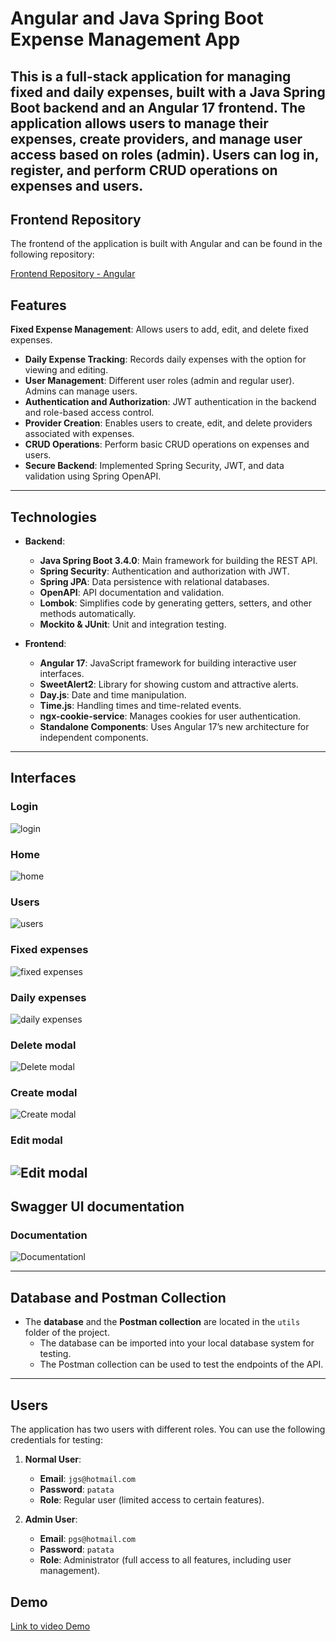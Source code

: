 # Angular and Java Spring Boot Expense Management App

This is a full-stack application for managing fixed and daily expenses, built with a Java Spring Boot backend and an Angular 17 frontend. The application allows users to manage their expenses, create providers, and manage user access based on roles (admin). Users can log in, register, and perform CRUD operations on expenses and users.
---

## Frontend Repository

The frontend of the application is built with Angular and can be found in the following repository:

[Frontend Repository - Angular](https://github.com/PagarciaSima/ControlGastos-Frontend)

## Features

 **Fixed Expense Management**: Allows users to add, edit, and delete fixed expenses.
- **Daily Expense Tracking**: Records daily expenses with the option for viewing and editing.
- **User Management**: Different user roles (admin and regular user). Admins can manage users.
- **Authentication and Authorization**: JWT authentication in the backend and role-based access control.
- **Provider Creation**: Enables users to create, edit, and delete providers associated with expenses.
- **CRUD Operations**: Perform basic CRUD operations on expenses and users.
- **Secure Backend**: Implemented Spring Security, JWT, and data validation using Spring OpenAPI.
---

## Technologies 

- **Backend**:
  - **Java Spring Boot 3.4.0**: Main framework for building the REST API.
  - **Spring Security**: Authentication and authorization with JWT.
  - **Spring JPA**: Data persistence with relational databases.
  - **OpenAPI**: API documentation and validation.
  - **Lombok**: Simplifies code by generating getters, setters, and other methods automatically.
  - **Mockito & JUnit**: Unit and integration testing.

- **Frontend**:
  - **Angular 17**: JavaScript framework for building interactive user interfaces.
  - **SweetAlert2**: Library for showing custom and attractive alerts.
  - **Day.js**: Date and time manipulation.
  - **Time.js**: Handling times and time-related events.
  - **ngx-cookie-service**: Manages cookies for user authentication.
  - **Standalone Components**: Uses Angular 17’s new architecture for independent components.

---

## Interfaces 

### Login
![login](img/login.png)

### Home
![home](img/home.png)

### Users
![users](img/users.png)

### Fixed expenses
![fixed expenses](img/fixedExpenses.png)

### Daily expenses
![daily expenses](img/dailyExpenses.png)

### Delete modal
![Delete modal](img/delete.png)

### Create modal
![Create modal](img/create.png)

### Edit modal
![Edit modal](img/edit.png)
---

## Swagger UI documentation 

### Documentation
![Documentationl](img/swaggerui.png)

---

## Database and Postman Collection

- The **database** and the **Postman collection** are located in the `utils` folder of the project.
  - The database can be imported into your local database system for testing.
  - The Postman collection can be used to test the endpoints of the API.

---

## Users

The application has two users with different roles. You can use the following credentials for testing:

1. **Normal User**:
   - **Email**: `jgs@hotmail.com`
   - **Password**: `patata`
   - **Role**: Regular user (limited access to certain features).

2. **Admin User**:
   - **Email**: `pgs@hotmail.com`
   - **Password**: `patata`
   - **Role**: Administrator (full access to all features, including user management).

## Demo
[Link to video Demo](https://www.youtube.com/watch?v=WjJQ25zMDQE)
